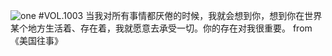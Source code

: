 ![one](http://image.wufazhuce.com/FkwuXmC-nfWTSOGAOBcFmsnTDcTM)
#VOL.1003
当我对所有事情都厌倦的时候，我就会想到你，想到你在世界某个地方生活着、存在着，我就愿意去承受一切。你的存在对我很重要。 from 《美国往事》